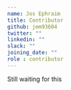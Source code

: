 ```yaml
---
name: Jos Ephraim
title: Contributor
github: jem93604
twitter: ""
linkedin: ""
slack: ""
joining_date: ""
role : contributor
---
```


Still waiting for this
